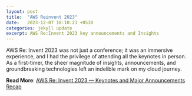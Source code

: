 ```yaml
---
layout: post
title:  "AWS Reinvent 2023"
date:   2023-12-07 18:10:23 +0530
categories: jekyll update
excerpt: AWS Re:Invent 2023 key announcements and Insights
---
```


AWS Re: Invent 2023 was not just a conference; it was an immersive experience, and I had the privilege of attending all the keynotes in person. As a first-timer, the sheer magnitude of insights, announcements, and groundbreaking technologies left an indelible mark on my cloud journey.

**Read More**:  [AWS Re: Invent 2023 — Keynotes and Major Announcements Recap](https://medium.com/@mohtasham9/aws-re-invent-2023-keynotes-and-major-announcements-recap-ee8f8c82aa38)